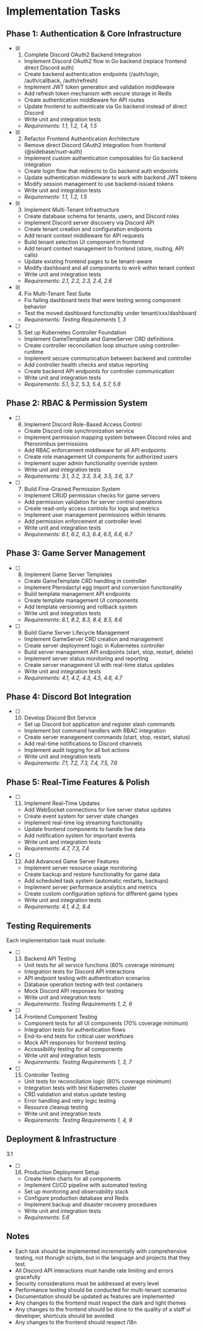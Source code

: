 # Implementation Tasks

## Phase 1: Authentication & Core Infrastructure

- [x] 1. Complete Discord OAuth2 Backend Integration
  - Implement Discord OAuth2 flow in Go backend (replace frontend direct Discord auth)
  - Create backend authentication endpoints (/auth/login, /auth/callback, /auth/refresh)
  - Implement JWT token generation and validation middleware
  - Add refresh token mechanism with secure storage in Redis
  - Create authentication middleware for API routes
  - Update frontend to authenticate via Go backend instead of direct Discord
  - Write unit and integration tests
  - _Requirements: 1.1, 1.2, 1.4, 1.5_

- [x] 2. Refactor Frontend Authentication Architecture
  - Remove direct Discord OAuth2 integration from frontend (@sidebase/nuxt-auth)
  - Implement custom authentication composables for Go backend integration
  - Create login flow that redirects to Go backend auth endpoints
  - Update authentication middleware to work with backend JWT tokens
  - Modify session management to use backend-issued tokens
  - Write unit and integration tests
  - _Requirements: 1.1, 1.2, 1.5_

- [x] 3. Implement Multi-Tenant Infrastructure







  - Create database schema for tenants, users, and Discord roles
  - Implement Discord server discovery via Discord API
  - Create tenant creation and configuration endpoints
  - Add tenant context middleware for API requests
  - Build tenant selection UI component in frontend
  - Add tenant context management to frontend (store, routing, API calls)
  - Update existing frontend pages to be tenant-aware
  - Modify dashboard and all components to work within tenant context
  - Write unit and integration tests
  - _Requirements: 2.1, 2.2, 2.3, 2.4, 2.6_

- [x] 4. Fix Multi-Tenant Test Suite



  - Fix failing dashboard tests that were testing wrong component behavior
  - Test the moved dashboard functionaltiy under tenant/xxx/dashboard
  - _Requirements: Testing Requirements 1, 3_

- [ ] 5. Set up Kubernetes Controller Foundation

  - Implement GameTemplate and GameServer CRD definitions
  - Create controller reconciliation loop structure using controller-runtime
  - Implement secure communication between backend and controller
  - Add controller health checks and status reporting
  - Create backend API endpoints for controller communication
  - Write unit and integration tests
  - _Requirements: 5.1, 5.2, 5.3, 5.4, 5.7, 5.8_

## Phase 2: RBAC & Permission System

- [ ] 6. Implement Discord Role-Based Access Control
  - Create Discord role synchronization service
  - Implement permission mapping system between Discord roles and Pteronimbus permissions
  - Add RBAC enforcement middleware for all API endpoints
  - Create role management UI components for authorized users
  - Implement super admin functionality override system
  - Write unit and integration tests
  - _Requirements: 3.1, 3.2, 3.3, 3.4, 3.5, 3.6, 3.7_

- [ ] 7. Build Fine-Grained Permission System
  - Implement CRUD permission checks for game servers
  - Add permission validation for server control operations
  - Create read-only access controls for logs and metrics
  - Implement user management permissions within tenants
  - Add permission enforcement at controller level
  - Write unit and integration tests
  - _Requirements: 6.1, 6.2, 6.3, 6.4, 6.5, 6.6, 6.7_

## Phase 3: Game Server Management

- [ ] 8. Implement Game Server Templates
  - Create GameTemplate CRD handling in controller
  - Implement Pterodactyl egg import and conversion functionality
  - Build template management API endpoints
  - Create template management UI components
  - Add template versioning and rollback system
  - Write unit and integration tests
  - _Requirements: 8.1, 8.2, 8.3, 8.4, 8.5, 8.6_

- [ ] 9. Build Game Server Lifecycle Management
  - Implement GameServer CRD creation and management
  - Create server deployment logic in Kubernetes controller
  - Build server management API endpoints (start, stop, restart, delete)
  - Implement server status monitoring and reporting
  - Create server management UI with real-time status updates
  - Write unit and integration tests
  - _Requirements: 4.1, 4.2, 4.3, 4.5, 4.6, 4.7_

## Phase 4: Discord Bot Integration

- [ ] 10. Develop Discord Bot Service
  - Set up Discord bot application and register slash commands
  - Implement bot command handlers with RBAC integration
  - Create server management commands (start, stop, restart, status)
  - Add real-time notifications to Discord channels
  - Implement audit logging for all bot actions
  - Write unit and integration tests
  - _Requirements: 7.1, 7.2, 7.3, 7.4, 7.5, 7.6_

## Phase 5: Real-Time Features & Polish

- [ ] 11. Implement Real-Time Updates
  - Add WebSocket connections for live server status updates
  - Create event system for server state changes
  - Implement real-time log streaming functionality
  - Update frontend components to handle live data
  - Add notification system for important events
  - Write unit and integration tests
  - _Requirements: 4.7, 7.3, 7.4_

- [ ] 12. Add Advanced Game Server Features
  - Implement server resource usage monitoring
  - Create backup and restore functionality for game data
  - Add scheduled task system (automatic restarts, backups)
  - Implement server performance analytics and metrics
  - Create custom configuration options for different game types
  - Write unit and integration tests
  - _Requirements: 4.1, 4.2, 8.4_

## Testing Requirements

Each implementation task must include:

- [ ] 13. Backend API Testing
  - Unit tests for all service functions (80% coverage minimum)
  - Integration tests for Discord API interactions
  - API endpoint testing with authentication scenarios
  - Database operation testing with test containers
  - Mock Discord API responses for testing
  - Write unit and integration tests
  - _Requirements: Testing Requirements 1, 2, 6_

- [ ] 14. Frontend Component Testing
  - Component tests for all UI components (70% coverage minimum)
  - Integration tests for authentication flows
  - End-to-end tests for critical user workflows
  - Mock API responses for frontend testing
  - Accessibility testing for all components
  - Write unit and integration tests
  - _Requirements: Testing Requirements 1, 3, 7_

- [ ] 15. Controller Testing
  - Unit tests for reconciliation logic (80% coverage minimum)
  - Integration tests with test Kubernetes cluster
  - CRD validation and status update testing
  - Error handling and retry logic testing
  - Resource cleanup testing
  - Write unit and integration tests
  - _Requirements: Testing Requirements 1, 4, 9_

## Deployment & Infrastructure
3.1
- [ ] 16. Production Deployment Setup
  - Create Helm charts for all components
  - Implement CI/CD pipeline with automated testing
  - Set up monitoring and observability stack
  - Configure production database and Redis
  - Implement backup and disaster recovery procedures
  - Write unit and integration tests
  - _Requirements: 5.6_

## Notes

- Each task should be implemented incrementally with comprehensive testing, not thorugh scripts, but in the language and projects that they test.
- All Discord API interactions must handle rate limiting and errors gracefully
- Security considerations must be addressed at every level
- Performance testing should be conducted for multi-tenant scenarios
- Documentation should be updated as features are implemented
- Any changes to the frontend must respect the dark and light themes
- Any changes to the frontend should be done to the quality of a staff ui developer, shortcuts should be avoided
- Any changes to the frontend should respect i18n